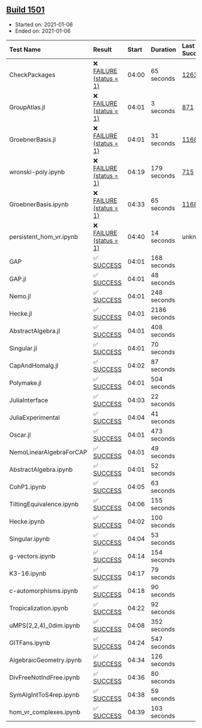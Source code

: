 ## [Build 1501](https://oscarci.mathematik.uni-kl.de/job/oscar-stable/1501/)

* Started on: 2021-01-06
* Ended on: 2021-01-06

| Test Name    | Result | Start | Duration | Last Success | First Failure |
|:-------------|:-------|:------|:---------|:-------------|:--------------|
| CheckPackages | ❌ [FAILURE (status = 1)](https://oscarci.mathematik.uni-kl.de/job/oscar-stable/1501/artifact/logs/build-1501/CheckPackages.log) | 04:00 | 65 seconds | [1263](https://oscarci.mathematik.uni-kl.de/job/oscar-stable/1263/) | [1264](https://oscarci.mathematik.uni-kl.de/job/oscar-stable/1264/) |
| GroupAtlas.jl | ❌ [FAILURE (status = 1)](https://oscarci.mathematik.uni-kl.de/job/oscar-stable/1501/artifact/logs/build-1501/GroupAtlas.jl.log) | 04:01 | 3 seconds | [871](https://oscarci.mathematik.uni-kl.de/job/oscar-stable/871/) | [872](https://oscarci.mathematik.uni-kl.de/job/oscar-stable/872/) |
| GroebnerBasis.jl | ❌ [FAILURE (status = 1)](https://oscarci.mathematik.uni-kl.de/job/oscar-stable/1501/artifact/logs/build-1501/GroebnerBasis.jl.log) | 04:01 | 31 seconds | [1168](https://oscarci.mathematik.uni-kl.de/job/oscar-stable/1168/) | [1169](https://oscarci.mathematik.uni-kl.de/job/oscar-stable/1169/) |
| wronski-poly.ipynb | ❌ [FAILURE (status = 1)](https://oscarci.mathematik.uni-kl.de/job/oscar-stable/1501/artifact/logs/build-1501/wronski-poly.ipynb.log) | 04:19 | 179 seconds | [715](https://oscarci.mathematik.uni-kl.de/job/oscar-stable/715/) | [716](https://oscarci.mathematik.uni-kl.de/job/oscar-stable/716/) |
| GroebnerBasis.ipynb | ❌ [FAILURE (status = 1)](https://oscarci.mathematik.uni-kl.de/job/oscar-stable/1501/artifact/logs/build-1501/GroebnerBasis.ipynb.log) | 04:33 | 65 seconds | [1168](https://oscarci.mathematik.uni-kl.de/job/oscar-stable/1168/) | [1169](https://oscarci.mathematik.uni-kl.de/job/oscar-stable/1169/) |
| persistent_hom_vr.ipynb | ❌ [FAILURE (status = 1)](https://oscarci.mathematik.uni-kl.de/job/oscar-stable/1501/artifact/logs/build-1501/persistent_hom_vr.ipynb.log) | 04:40 | 14 seconds | unknown | unknown |
| GAP | ✅ [SUCCESS](https://oscarci.mathematik.uni-kl.de/job/oscar-stable/1501/artifact/logs/build-1501/GAP.log) | 04:01 | 168 seconds |  |  |
| GAP.jl | ✅ [SUCCESS](https://oscarci.mathematik.uni-kl.de/job/oscar-stable/1501/artifact/logs/build-1501/GAP.jl.log) | 04:01 | 48 seconds |  |  |
| Nemo.jl | ✅ [SUCCESS](https://oscarci.mathematik.uni-kl.de/job/oscar-stable/1501/artifact/logs/build-1501/Nemo.jl.log) | 04:01 | 248 seconds |  |  |
| Hecke.jl | ✅ [SUCCESS](https://oscarci.mathematik.uni-kl.de/job/oscar-stable/1501/artifact/logs/build-1501/Hecke.jl.log) | 04:01 | 2186 seconds |  |  |
| AbstractAlgebra.jl | ✅ [SUCCESS](https://oscarci.mathematik.uni-kl.de/job/oscar-stable/1501/artifact/logs/build-1501/AbstractAlgebra.jl.log) | 04:01 | 408 seconds |  |  |
| Singular.jl | ✅ [SUCCESS](https://oscarci.mathematik.uni-kl.de/job/oscar-stable/1501/artifact/logs/build-1501/Singular.jl.log) | 04:01 | 70 seconds |  |  |
| CapAndHomalg.jl | ✅ [SUCCESS](https://oscarci.mathematik.uni-kl.de/job/oscar-stable/1501/artifact/logs/build-1501/CapAndHomalg.jl.log) | 04:02 | 87 seconds |  |  |
| Polymake.jl | ✅ [SUCCESS](https://oscarci.mathematik.uni-kl.de/job/oscar-stable/1501/artifact/logs/build-1501/Polymake.jl.log) | 04:01 | 504 seconds |  |  |
| JuliaInterface | ✅ [SUCCESS](https://oscarci.mathematik.uni-kl.de/job/oscar-stable/1501/artifact/logs/build-1501/JuliaInterface.log) | 04:03 | 22 seconds |  |  |
| JuliaExperimental | ✅ [SUCCESS](https://oscarci.mathematik.uni-kl.de/job/oscar-stable/1501/artifact/logs/build-1501/JuliaExperimental.log) | 04:04 | 41 seconds |  |  |
| Oscar.jl | ✅ [SUCCESS](https://oscarci.mathematik.uni-kl.de/job/oscar-stable/1501/artifact/logs/build-1501/Oscar.jl.log) | 04:01 | 473 seconds |  |  |
| NemoLinearAlgebraForCAP | ✅ [SUCCESS](https://oscarci.mathematik.uni-kl.de/job/oscar-stable/1501/artifact/logs/build-1501/NemoLinearAlgebraForCAP.log) | 04:01 | 49 seconds |  |  |
| AbstractAlgebra.ipynb | ✅ [SUCCESS](https://oscarci.mathematik.uni-kl.de/job/oscar-stable/1501/artifact/logs/build-1501/AbstractAlgebra.ipynb.log) | 04:01 | 52 seconds |  |  |
| CohP1.ipynb | ✅ [SUCCESS](https://oscarci.mathematik.uni-kl.de/job/oscar-stable/1501/artifact/logs/build-1501/CohP1.ipynb.log) | 04:05 | 63 seconds |  |  |
| TiltingEquivalence.ipynb | ✅ [SUCCESS](https://oscarci.mathematik.uni-kl.de/job/oscar-stable/1501/artifact/logs/build-1501/TiltingEquivalence.ipynb.log) | 04:06 | 155 seconds |  |  |
| Hecke.ipynb | ✅ [SUCCESS](https://oscarci.mathematik.uni-kl.de/job/oscar-stable/1501/artifact/logs/build-1501/Hecke.ipynb.log) | 04:02 | 100 seconds |  |  |
| Singular.ipynb | ✅ [SUCCESS](https://oscarci.mathematik.uni-kl.de/job/oscar-stable/1501/artifact/logs/build-1501/Singular.ipynb.log) | 04:04 | 53 seconds |  |  |
| g-vectors.ipynb | ✅ [SUCCESS](https://oscarci.mathematik.uni-kl.de/job/oscar-stable/1501/artifact/logs/build-1501/g-vectors.ipynb.log) | 04:14 | 154 seconds |  |  |
| K3-16.ipynb | ✅ [SUCCESS](https://oscarci.mathematik.uni-kl.de/job/oscar-stable/1501/artifact/logs/build-1501/K3-16.ipynb.log) | 04:17 | 79 seconds |  |  |
| c-automorphisms.ipynb | ✅ [SUCCESS](https://oscarci.mathematik.uni-kl.de/job/oscar-stable/1501/artifact/logs/build-1501/c-automorphisms.ipynb.log) | 04:18 | 90 seconds |  |  |
| Tropicalization.ipynb | ✅ [SUCCESS](https://oscarci.mathematik.uni-kl.de/job/oscar-stable/1501/artifact/logs/build-1501/Tropicalization.ipynb.log) | 04:22 | 92 seconds |  |  |
| uMPS(2,2,4)_0dim.ipynb | ✅ [SUCCESS](https://oscarci.mathematik.uni-kl.de/job/oscar-stable/1501/artifact/logs/build-1501/uMPS-2-2-4-_0dim.ipynb.log) | 04:08 | 352 seconds |  |  |
| GITFans.ipynb | ✅ [SUCCESS](https://oscarci.mathematik.uni-kl.de/job/oscar-stable/1501/artifact/logs/build-1501/GITFans.ipynb.log) | 04:24 | 547 seconds |  |  |
| AlgebraicGeometry.ipynb | ✅ [SUCCESS](https://oscarci.mathematik.uni-kl.de/job/oscar-stable/1501/artifact/logs/build-1501/AlgebraicGeometry.ipynb.log) | 04:34 | 126 seconds |  |  |
| DivFreeNotIndFree.ipynb | ✅ [SUCCESS](https://oscarci.mathematik.uni-kl.de/job/oscar-stable/1501/artifact/logs/build-1501/DivFreeNotIndFree.ipynb.log) | 04:36 | 80 seconds |  |  |
| SymAlgIntToS4rep.ipynb | ✅ [SUCCESS](https://oscarci.mathematik.uni-kl.de/job/oscar-stable/1501/artifact/logs/build-1501/SymAlgIntToS4rep.ipynb.log) | 04:38 | 59 seconds |  |  |
| hom_vr_complexes.ipynb | ✅ [SUCCESS](https://oscarci.mathematik.uni-kl.de/job/oscar-stable/1501/artifact/logs/build-1501/hom_vr_complexes.ipynb.log) | 04:39 | 103 seconds |  |  |
